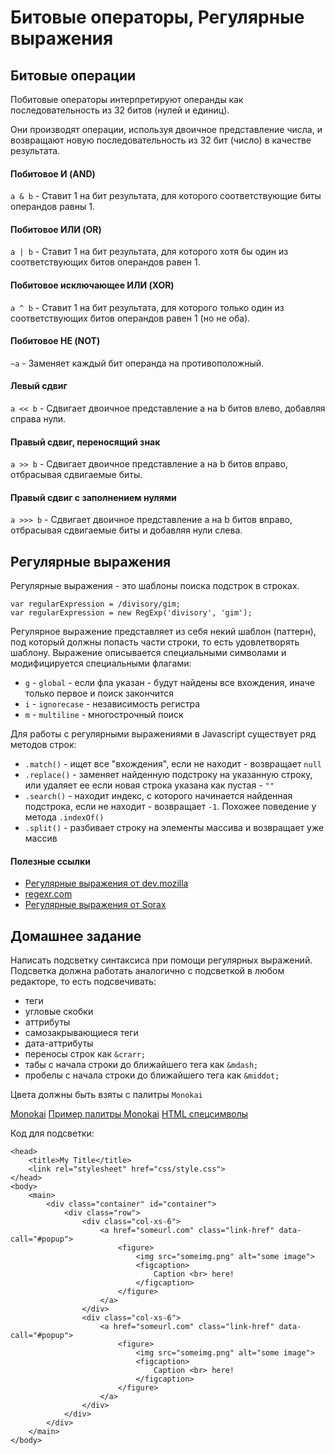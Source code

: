 # Битовые операторы, Регулярные выражения

## Битовые операции

Побитовые операторы интерпретируют операнды как последовательность из 32 битов (нулей и единиц).

Они производят операции, используя двоичное представление числа, и возвращают новую последовательность из 32 бит (число) в качестве результата.

#### Побитовое И (AND)
`a & b` - Ставит 1 на бит результата, для которого соответствующие биты операндов равны 1.

#### Побитовое ИЛИ (OR)
`a | b` - Ставит 1 на бит результата, для которого хотя бы один из соответствующих битов операндов равен 1.

#### Побитовое исключающее ИЛИ (XOR)
`a ^ b` - Ставит 1 на бит результата, для которого только один из соответствующих битов операндов равен 1 (но не оба).

#### Побитовое НЕ (NOT)
`~a` - Заменяет каждый бит операнда на противоположный.

#### Левый сдвиг
`a << b` - Сдвигает двоичное представление a на b битов влево, добавляя справа нули.

#### Правый сдвиг, переносящий знак
`a >> b` - Сдвигает двоичное представление a на b битов вправо, отбрасывая сдвигаемые биты.

#### Правый сдвиг с заполнением нулями
`a >>> b` - Сдвигает двоичное представление a на b битов вправо, отбрасывая сдвигаемые биты и добавляя нули слева.


## Регулярные выражения

Регулярные выражения - это шаблоны поиска подстрок в строках.

```
var regularExpression = /divisory/gim;
var regularExpression = new RegExp('divisory', 'gim');
```
Регулярное выражение представляет из себя некий шаблон (паттерн), под который должны попасть части строки, то есть удовлетворять шаблону. Выражение описывается специальными символами и модифицируется специальными флагами:

- `g` - `global` - если фла указан - будут найдены все вхождения, иначе только первое и поиск закончится
- `i` - `ignorecase` - независимость регистра
- `m` - `multiline` - многострочный поиск

Для работы с регулярными выражениями в Javascript существует ряд методов строк:
- `.match()` - ищет все "вхождения", если не находит - возвращает `null`
- `.replace()` - заменяет найденную подстроку на указанную строку, или удаляет ее если новая строка указана как пустая - `""`
- `.search()` - находит индекс, с которого начинается найденная подстрока, если не находит - возвращает `-1`. Похожее поведение у метода `.indexOf()`
- `.split()` - разбивает строку на элементы массива и возвращает уже массив

#### Полезные ссылки
- [Регулярные выражения от dev.mozilla](https://developer.mozilla.org/ru/docs/Web/JavaScript/Guide/Regular_Expressions)
- [regexr.com](https://regexr.com/)
- [Регулярные выражения от Sorax](https://www.youtube.com/watch?v=9hLkbhRs7jM)

## Домашнее задание

Написать подсветку синтаксиса при помощи регулярных выражений.
Подсветка должна работать аналогично с подсветкой в любом редакторе, то есть подсвечивать:
- теги
- угловые скобки
- аттрибуты
- самозакрывающиеся теги
- дата-аттрибуты
- переносы строк как `&crarr;`
- табы с начала строки до ближайшего тега как `&mdash;`
- пробелы с начала строки до ближайшего тега как `&middot;`

Цвета должны быть взяты с палитры `Monokai`

[Monokai](https://studiostyl.es/schemes/monokai)
[Пример палитры Monokai](https://hexchat.github.io/img/themes/Monokai.png)
[HTML спецсимволы](https://htmlweb.ru/html/symbols.php)

Код для подсветки:
```
<head>
	<title>My Title</title>
	<link rel="stylesheet" href="css/style.css">
</head>
<body>
	<main>
		<div class="container" id="container">
			<div class="row">
				<div class="col-xs-6">
					<a href="someurl.com" class="link-href" data-call="#popup">
						<figure>
							<img src="someimg.png" alt="some image">
							<figcaption>
								Caption <br> here!
							</figcaption>
						</figure>
					</a>
				</div>
				<div class="col-xs-6">
					<a href="someurl.com" class="link-href" data-call="#popup">
						<figure>
							<img src="someimg.png" alt="some image">
							<figcaption>
								Caption <br> here!
							</figcaption>
						</figure>
					</a>
				</div>
			</div>
		</div>
	</main>
</body>
```